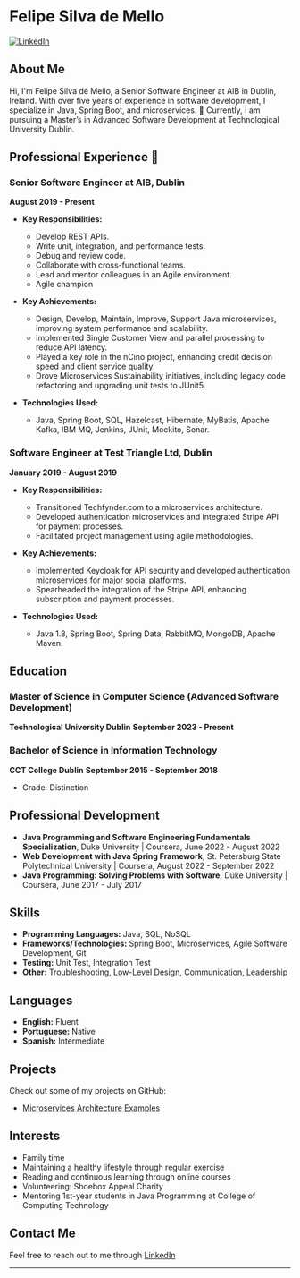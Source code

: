 # Felipe Silva de Mello

[![LinkedIn](https://img.shields.io/badge/LinkedIn-Connect-blue)](https://www.linkedin.com/in/felipemelloit/)

## About Me

Hi, I'm Felipe Silva de Mello, a Senior Software Engineer at AIB in Dublin, Ireland. 
With over five years of experience in software development, I specialize in Java, Spring Boot, and microservices. 
🌱 Currently, I am pursuing a Master’s in Advanced Software Development at Technological University Dublin.

## Professional Experience 🔭

### Senior Software Engineer at AIB, Dublin
**August 2019 - Present**

- **Key Responsibilities:**
  - Develop REST APIs.
  - Write unit, integration, and performance tests.
  - Debug and review code.
  - Collaborate with cross-functional teams.
  - Lead and mentor colleagues in an Agile environment.
  - Agile champion
  
- **Key Achievements:**
  - Design, Develop, Maintain, Improve, Support Java microservices, improving system performance and scalability.
  - Implemented Single Customer View and parallel processing to reduce API latency.
  - Played a key role in the nCino project, enhancing credit decision speed and client service quality.
  - Drove Microservices Sustainability initiatives, including legacy code refactoring and upgrading unit tests to JUnit5.
  
- **Technologies Used:**
  - Java, Spring Boot, SQL, Hazelcast, Hibernate, MyBatis, Apache Kafka, IBM MQ, Jenkins, JUnit, Mockito, Sonar.

### Software Engineer at Test Triangle Ltd, Dublin
**January 2019 - August 2019**

- **Key Responsibilities:**
  - Transitioned Techfynder.com to a microservices architecture.
  - Developed authentication microservices and integrated Stripe API for payment processes.
  - Facilitated project management using agile methodologies.

- **Key Achievements:**
  - Implemented Keycloak for API security and developed authentication microservices for major social platforms.
  - Spearheaded the integration of the Stripe API, enhancing subscription and payment processes.

- **Technologies Used:**
  - Java 1.8, Spring Boot, Spring Data, RabbitMQ, MongoDB, Apache Maven.

## Education

### Master of Science in Computer Science (Advanced Software Development)
**Technological University Dublin**
**September 2023 - Present**

### Bachelor of Science in Information Technology
**CCT College Dublin**
**September 2015 - September 2018**
- Grade: Distinction

## Professional Development

- **Java Programming and Software Engineering Fundamentals Specialization**, Duke University | Coursera, June 2022 - August 2022
- **Web Development with Java Spring Framework**, St. Petersburg State Polytechnical University | Coursera, August 2022 - September 2022
- **Java Programming: Solving Problems with Software**, Duke University | Coursera, June 2017 - July 2017

## Skills

- **Programming Languages:** Java, SQL, NoSQL
- **Frameworks/Technologies:** Spring Boot, Microservices, Agile Software Development, Git
- **Testing:** Unit Test, Integration Test
- **Other:** Troubleshooting, Low-Level Design, Communication, Leadership

## Languages

- **English:** Fluent
- **Portuguese:** Native
- **Spanish:** Intermediate

## Projects

Check out some of my projects on GitHub:
- [Microservices Architecture Examples](https://github.com/felipeMello)

## Interests

- Family time
- Maintaining a healthy lifestyle through regular exercise
- Reading and continuous learning through online courses
- Volunteering: Shoebox Appeal Charity
- Mentoring 1st-year students in Java Programming at College of Computing Technology

## Contact Me

Feel free to reach out to me through [LinkedIn](https://www.linkedin.com/in/felipesilvademello/)

---
